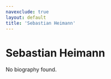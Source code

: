 ```yaml
---
navexclude: true
layout: default
title: 'Sebastian Heimann'
---
```


# Sebastian Heimann

No biography found.